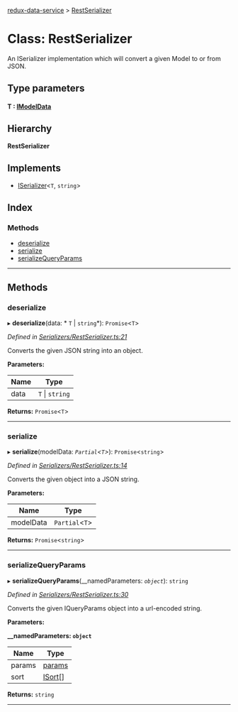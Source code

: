 [redux-data-service](../README.md) > [RestSerializer](../classes/restserializer.md)

# Class: RestSerializer

An ISerializer implementation which will convert a given Model to or from JSON.

## Type parameters
#### T :  [IModelData](../interfaces/imodeldata.md)
## Hierarchy

**RestSerializer**

## Implements

* [ISerializer](../interfaces/iserializer.md)<`T`, `string`>

## Index

### Methods

* [deserialize](restserializer.md#deserialize)
* [serialize](restserializer.md#serialize)
* [serializeQueryParams](restserializer.md#serializequeryparams)

---

## Methods

<a id="deserialize"></a>

###  deserialize

▸ **deserialize**(data: * `T` &#124; `string`*): `Promise`<`T`>

*Defined in [Serializers/RestSerializer.ts:21](https://github.com/Rediker-Software/redux-data-service/blob/22c168c/src/Serializers/RestSerializer.ts#L21)*

Converts the given JSON string into an object.

**Parameters:**

| Name | Type |
| ------ | ------ |
| data |  `T` &#124; `string`|

**Returns:** `Promise`<`T`>

___
<a id="serialize"></a>

###  serialize

▸ **serialize**(modelData: *`Partial`<`T`>*): `Promise`<`string`>

*Defined in [Serializers/RestSerializer.ts:14](https://github.com/Rediker-Software/redux-data-service/blob/22c168c/src/Serializers/RestSerializer.ts#L14)*

Converts the given object into a JSON string.

**Parameters:**

| Name | Type |
| ------ | ------ |
| modelData | `Partial`<`T`> |

**Returns:** `Promise`<`string`>

___
<a id="serializequeryparams"></a>

###  serializeQueryParams

▸ **serializeQueryParams**(__namedParameters: *`object`*): `string`

*Defined in [Serializers/RestSerializer.ts:30](https://github.com/Rediker-Software/redux-data-service/blob/22c168c/src/Serializers/RestSerializer.ts#L30)*

Converts the given IQueryParams object into a url-encoded string.

**Parameters:**

**__namedParameters: `object`**

| Name | Type |
| ------ | ------ |
| params | [params]() |
| sort | [ISort](../interfaces/isort.md)[] |

**Returns:** `string`

___

